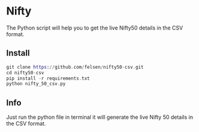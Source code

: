 Nifty
=====

The Python script will help you to get the live Nifty50 details in the CSV format.

## Install

```elixir
git clone https://github.com/felsen/nifty50-csv.git
cd nifty50-csv
pip install -r requirements.txt
python nifty_50_csv.py
```

## Info

Just run the python file in terminal it will generate the live Nifty 50 details in the CSV format.
